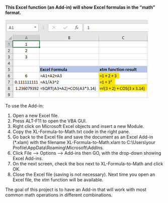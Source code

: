 <strong>This Excel function (an Add-in) will show Excel formulas in the “math” format.</strong></p>
![Test Image-1](XL-Formula-to-Math-1.png)
<p>To use the Add-in:</p>
<ol>
    <li>Open a new Excel file. </li>
    <li>Press ALT-F11 to open the VBA GUI. </li>
    <li>Right click on Microsoft Excel objects and insert a new Module. </li>
    <li>Copy the XL-Formula-to-Math.txt code in the right pane. </li>
    <li>Go back to the Excel file and save the document as an Excel Add-in (*.xlam) with the filename XL-Formula-to-Math.xlam to C:\Users\your Profile\AppData\Roaming\Microsoft\AddIns. </li>
    <li>Click File --> Options --> Add-ins then GO, with the drop-down showing Excel Add-ins. </li>
    <li>On the next screen, check the box next to XL-Formula-to-Math and click OK. </li>
    <li>Close the Excel file (saving is not necessary). Next time you open an Excel file, the xtm function will be available. </li>
</ol>

<p>The goal of this project is to have an Add-in that will work with most common math operations in different combinations. </p>



